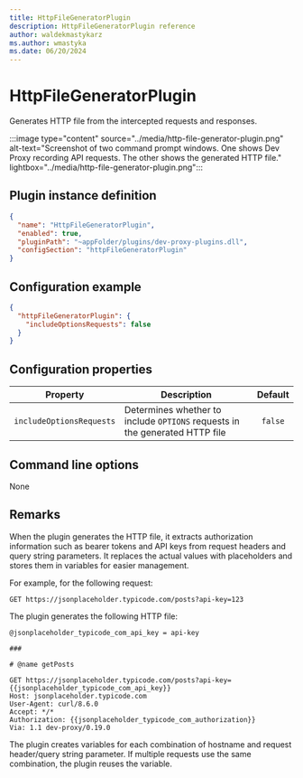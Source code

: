 ```yaml
---
title: HttpFileGeneratorPlugin
description: HttpFileGeneratorPlugin reference
author: waldekmastykarz
ms.author: wmastyka
ms.date: 06/20/2024
---
```


# HttpFileGeneratorPlugin

Generates HTTP file from the intercepted requests and responses.

:::image type="content" source="../media/http-file-generator-plugin.png" alt-text="Screenshot of two command prompt windows. One shows Dev Proxy recording API requests. The other shows the generated HTTP file." lightbox="../media/http-file-generator-plugin.png":::

## Plugin instance definition

```json
{
  "name": "HttpFileGeneratorPlugin",
  "enabled": true,
  "pluginPath": "~appFolder/plugins/dev-proxy-plugins.dll",
  "configSection": "httpFileGeneratorPlugin"
}
```

## Configuration example

```json
{
  "httpFileGeneratorPlugin": {
    "includeOptionsRequests": false
  }
}
```

## Configuration properties

| Property | Description | Default |
| -------- | ----------- | :-----: |
| `includeOptionsRequests` | Determines whether to include `OPTIONS` requests in the generated HTTP file | `false` |

## Command line options

None

## Remarks

When the plugin generates the HTTP file, it extracts authorization information such as bearer tokens and API keys from request headers and query string parameters. It replaces the actual values with placeholders and stores them in variables for easier management.

For example, for the following request:

```text
GET https://jsonplaceholder.typicode.com/posts?api-key=123
```

The plugin generates the following HTTP file:

```http
@jsonplaceholder_typicode_com_api_key = api-key

###

# @name getPosts

GET https://jsonplaceholder.typicode.com/posts?api-key={{jsonplaceholder_typicode_com_api_key}}
Host: jsonplaceholder.typicode.com
User-Agent: curl/8.6.0
Accept: */*
Authorization: {{jsonplaceholder_typicode_com_authorization}}
Via: 1.1 dev-proxy/0.19.0
```

The plugin creates variables for each combination of hostname and request header/query string parameter. If multiple requests use the same combination, the plugin reuses the variable.
